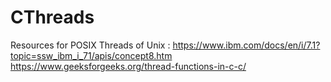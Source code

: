 # CThreads
Resources for POSIX Threads of Unix :
https://www.ibm.com/docs/en/i/7.1?topic=ssw_ibm_i_71/apis/concept8.htm
https://www.geeksforgeeks.org/thread-functions-in-c-c/
